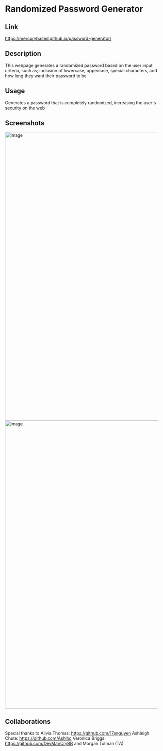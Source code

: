 # Randomized Password Generator

## Link
https://mercurybased.github.io/password-generator/

## Description
This webpage generates a randomized password based on the user input criteria, such as; inclusion of lowercase, uppercase, special characters, and how long they want their password to be

## Usage
Generates a password that is completely randomized, increasing the user's security on the web
## Screenshots
<img width="952" alt="image" src="https://user-images.githubusercontent.com/127552050/228976438-cd4362d8-7f03-4ce1-9982-3f4b429ca158.png">
<img width="950" alt="image" src="https://user-images.githubusercontent.com/127552050/228976492-849ac46f-75ec-4b82-bc3e-f0479523166f.png">

## Collaborations
Special thanks to 
Alivia Thomas: https://github.com/17anguyen
Ashleigh Chute: https://github.com/Ashlhc
Veronica Briggs: https://github.com/DevManCryBB
and Morgan Tolman (TA)

